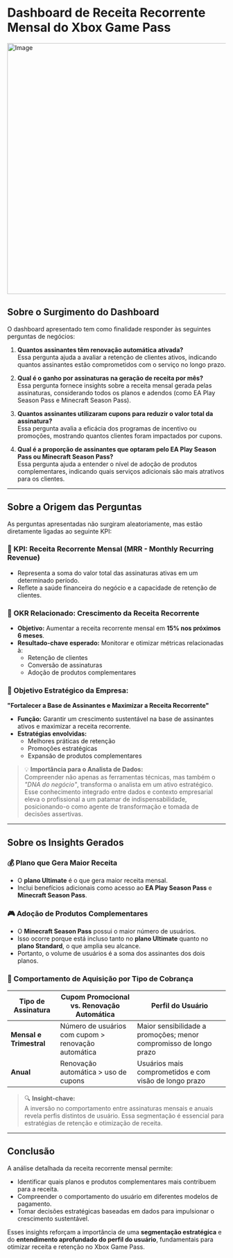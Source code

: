 # Dashboard de Receita Recorrente Mensal do Xbox Game Pass

<img width="1314" height="578" alt="Image" src="https://github.com/user-attachments/assets/aca684cc-6e30-46ae-891b-5f4443947f40" />

## Sobre o Surgimento do Dashboard

O dashboard apresentado tem como finalidade responder às seguintes perguntas de negócios:

1. **Quantos assinantes têm renovação automática ativada?**  
   Essa pergunta ajuda a avaliar a retenção de clientes ativos, indicando quantos assinantes estão comprometidos com o serviço no longo prazo.

2. **Qual é o ganho por assinaturas na geração de receita por mês?**  
   Essa pergunta fornece insights sobre a receita mensal gerada pelas assinaturas, considerando todos os planos e adendos (como EA Play Season Pass e Minecraft Season Pass).

3. **Quantos assinantes utilizaram cupons para reduzir o valor total da assinatura?**  
   Essa pergunta avalia a eficácia dos programas de incentivo ou promoções, mostrando quantos clientes foram impactados por cupons.

4. **Qual é a proporção de assinantes que optaram pelo EA Play Season Pass ou Minecraft Season Pass?**  
   Essa pergunta ajuda a entender o nível de adoção de produtos complementares, indicando quais serviços adicionais são mais atrativos para os clientes.

---

## Sobre a Origem das Perguntas

As perguntas apresentadas não surgiram aleatoriamente, mas estão diretamente ligadas ao seguinte KPI:

### 🔑 KPI: **Receita Recorrente Mensal (MRR - Monthly Recurring Revenue)**  
- Representa a soma do valor total das assinaturas ativas em um determinado período.  
- Reflete a saúde financeira do negócio e a capacidade de retenção de clientes.

### 🎯 OKR Relacionado: **Crescimento da Receita Recorrente**
- **Objetivo:** Aumentar a receita recorrente mensal em **15% nos próximos 6 meses**.  
- **Resultado-chave esperado:** Monitorar e otimizar métricas relacionadas à:
  - Retenção de clientes
  - Conversão de assinaturas
  - Adoção de produtos complementares

### 🏢 Objetivo Estratégico da Empresa:  
**"Fortalecer a Base de Assinantes e Maximizar a Receita Recorrente"**

- **Função:** Garantir um crescimento sustentável na base de assinantes ativos e maximizar a receita recorrente.
- **Estratégias envolvidas:**
  - Melhores práticas de retenção
  - Promoções estratégicas
  - Expansão de produtos complementares

> 💡 **Importância para o Analista de Dados:**  
> Compreender não apenas as ferramentas técnicas, mas também o *"DNA do negócio"*, transforma o analista em um ativo estratégico. Esse conhecimento integrado entre dados e contexto empresarial eleva o profissional a um patamar de indispensabilidade, posicionando-o como agente de transformação e tomada de decisões assertivas.

---

## Sobre os Insights Gerados

### 💰 Plano que Gera Maior Receita
- O **plano Ultimate** é o que gera maior receita mensal.
- Inclui benefícios adicionais como acesso ao **EA Play Season Pass** e **Minecraft Season Pass**.

### 🎮 Adoção de Produtos Complementares
- O **Minecraft Season Pass** possui o maior número de usuários.
- Isso ocorre porque está incluso tanto no **plano Ultimate** quanto no **plano Standard**, o que amplia seu alcance.
- Portanto, o volume de usuários é a soma dos assinantes dos dois planos.

### 🔁 Comportamento de Aquisição por Tipo de Cobrança

| Tipo de Assinatura | Cupom Promocional vs. Renovação Automática | Perfil do Usuário |
|--------------------|---------------------------------------------|-------------------|
| **Mensal e Trimestral** | Número de usuários com cupom > renovação automática | Maior sensibilidade a promoções; menor compromisso de longo prazo |
| **Anual** | Renovação automática > uso de cupons | Usuários mais comprometidos e com visão de longo prazo |

> 🔍 **Insight-chave:**  
> A inversão no comportamento entre assinaturas mensais e anuais revela perfis distintos de usuário. Essa segmentação é essencial para estratégias de retenção e otimização de receita.

---

## Conclusão

A análise detalhada da receita recorrente mensal permite:
- Identificar quais planos e produtos complementares mais contribuem para a receita.
- Compreender o comportamento do usuário em diferentes modelos de pagamento.
- Tomar decisões estratégicas baseadas em dados para impulsionar o crescimento sustentável.

Esses insights reforçam a importância de uma **segmentação estratégica** e do **entendimento aprofundado do perfil do usuário**, fundamentais para otimizar receita e retenção no Xbox Game Pass.
